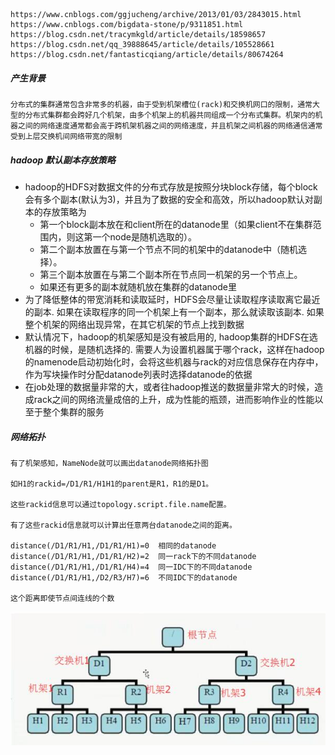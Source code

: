 ```
https://www.cnblogs.com/ggjucheng/archive/2013/01/03/2843015.html
https://www.cnblogs.com/bigdata-stone/p/9311851.html
https://blog.csdn.net/tracymkgld/article/details/18598657
https://blog.csdn.net/qq_39888645/article/details/105528661
https://blog.csdn.net/fantasticqiang/article/details/80674264
```



##### 产生背景

```
分布式的集群通常包含非常多的机器，由于受到机架槽位(rack)和交换机网口的限制，通常大型的分布式集群都会跨好几个机架，由多个机架上的机器共同组成一个分布式集群。机架内的机器之间的网络速度通常都会高于跨机架机器之间的网络速度，并且机架之间机器的网络通信通常受到上层交换机间网络带宽的限制
```

##### hadoop 默认副本存放策略

- hadoop的HDFS对数据文件的分布式存放是按照分块block存储，每个block会有多个副本(默认为3)，并且为了数据的安全和高效，所以hadoop默认对副本的存放策略为
  - 第一个block副本放在和client所在的datanode里（如果client不在集群范围内，则这第一个node是随机选取的）。
  - 第二个副本放置在与第一个节点不同的机架中的datanode中（随机选择）。
  - 第三个副本放置在与第二个副本所在节点同一机架的另一个节点上。
  - 如果还有更多的副本就随机放在集群的datanode里
- 为了降低整体的带宽消耗和读取延时，HDFS会尽量让读取程序读取离它最近的副本. 如果在读取程序的同一个机架上有一个副本，那么就读取该副本. 如果整个机架的网络出现异常，在其它机架的节点上找到数据
- 默认情况下，hadoop的机架感知是没有被启用的, hadoop集群的HDFS在选机器的时候，是随机选择的. 需要人为设置机器属于哪个rack，这样在hadoop的namenode启动初始化时，会将这些机器与rack的对应信息保存在内存中，作为写块操作时分配datanode列表时选择datanode的依据
- 在job处理的数据量非常的大，或者往hadoop推送的数据量非常大的时候，造成rack之间的网络流量成倍的上升，成为性能的瓶颈，进而影响作业的性能以至于整个集群的服务 

##### 网络拓扑

```
有了机架感知，NameNode就可以画出datanode网络拓扑图

如H1的rackid=/D1/R1/H1H1的parent是R1，R1的是D1。

这些rackid信息可以通过topology.script.file.name配置。

有了这些rackid信息就可以计算出任意两台datanode之间的距离。

distance(/D1/R1/H1,/D1/R1/H1)=0  相同的datanode
distance(/D1/R1/H1,/D1/R1/H2)=2  同一rack下的不同datanode
distance(/D1/R1/H1,/D1/R1/H4)=4  同一IDC下的不同datanode
distance(/D1/R1/H1,/D2/R3/H7)=6  不同IDC下的datanode

这个距离即使节点间连线的个数
```

![网络拓扑](../image/网络拓扑.jpeg)





